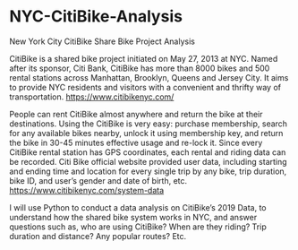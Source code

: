 # NYC-CitiBike-Analysis
New York City CitiBike Share Bike Project Analysis

CitiBike is a shared bike project initiated on May 27, 2013 at NYC. Named after its sponsor, Citi Bank, CitiBike has more than 8000 bikes and 500 rental stations across Manhattan, Brooklyn, Queens and Jersey City. It aims to provide NYC residents and visitors with a convenient and thrifty way of transportation. https://www.citibikenyc.com/ 

People can rent CitiBike almost anywhere and return the bike at their destinations. Using the CitiBike is very easy: purchase membership, search for any available bikes nearby, unlock it using membership key, and return the bike in 30-45 minutes effective usage and re-lock it. Since every CitiBike rental station has GPS coordinates, each rental and riding data can be recorded. Citi Bike official website provided user data, including starting and ending time and location for every single trip by any bike, trip duration, bike ID, and user’s gender and date of birth, etc. https://www.citibikenyc.com/system-data 

I will use Python to conduct a data analysis on CitiBike’s 2019 Data, to understand how the shared bike system works in NYC, and answer questions such as, who are using CitiBike? When are they riding? Trip duration and distance? Any popular routes? Etc. 
